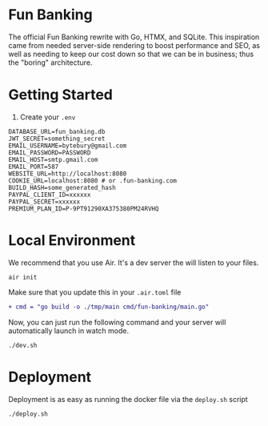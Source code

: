 # Fun Banking

The official Fun Banking rewrite with Go, HTMX, and SQLite. This inspiration came from needed
server-side rendering to boost performance and SEO, as well as needing to keep our
cost down so that we can be in business; thus the "boring" architecture.

# Getting Started

1. Create your `.env`

```.env
DATABASE_URL=fun_banking.db
JWT_SECRET=something_secret
EMAIL_USERNAME=bytebury@gmail.com
EMAIL_PASSWORD=PASSWORD
EMAIL_HOST=smtp.gmail.com
EMAIL_PORT=587
WEBSITE_URL=http://localhost:8080
COOKIE_URL=localhost:8080 # or .fun-banking.com
BUILD_HASH=some_generated_hash
PAYPAL_CLIENT_ID=xxxxxx
PAYPAL_SECRET=xxxxxx
PREMIUM_PLAN_ID=P-9PT91290XA375380PM24RVHQ
```

# Local Environment

We recommend that you use Air. It's a dev server the will listen to your files.

```shell
air init
```

Make sure that you update this in your `.air.toml` file

```diff
+ cmd = "go build -o ./tmp/main cmd/fun-banking/main.go"
```

Now, you can just run the following command and your server will automatically launch in watch mode.

```shell
./dev.sh
```

# Deployment

Deployment is as easy as running the docker file via the `deploy.sh` script

```shell
./deploy.sh
```
